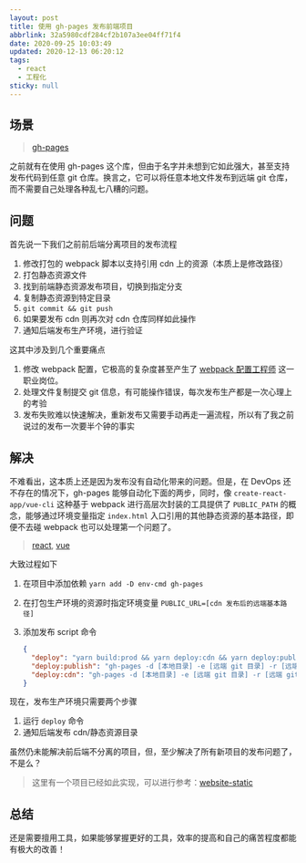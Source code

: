 ```yaml
---
layout: post
title: 使用 gh-pages 发布前端项目
abbrlink: 32a5980cdf284cf2b107a3ee04ff71f4
date: 2020-09-25 10:03:49
updated: 2020-12-13 06:20:12
tags:
  - react
  - 工程化
sticky: null
---
```


## 场景

> [gh-pages](https://www.npmjs.com/package/gh-pages)

之前就有在使用 gh-pages 这个库，但由于名字并未想到它如此强大，甚至支持发布代码到任意 git 仓库。换言之，它可以将任意本地文件发布到远端 git 仓库，而不需要自己处理各种乱七八糟的问题。

## 问题

首先说一下我们之前前后端分离项目的发布流程

1.  修改打包的 webpack 脚本以支持引用 cdn 上的资源（本质上是修改路径）
1.  打包静态资源文件
1.  找到前端静态资源发布项目，切换到指定分支
1.  复制静态资源到特定目录
1.  `git commit && git push`
1.  如果要发布 cdn 则再次对 cdn 仓库同样如此操作
1.  通知后端发布生产环境，进行验证

这其中涉及到几个重要痛点

1.  修改 webpack 配置，它极高的复杂度甚至产生了 [webpack 配置工程师](https://www.zhihu.com/question/267908710) 这一职业岗位。
1.  处理文件复制提交 git 信息，有可能操作错误，每次发布生产都是一次心理上的考验
1.  发布失败难以快速解决，重新发布又需要手动再走一遍流程，所以有了我之前说过的发布一次要半个钟的事实

## 解决

不难看出，这本质上还是因为发布没有自动化带来的问题。但是，在 DevOps 还不存在的情况下，gh-pages 能够自动化下面的两步，同时，像 `create-react-app/vue-cli` 这种基于 webpack 进行高层次封装的工具提供了 `PUBLIC_PATH` 的概念，能够通过环境变量指定 `index.html` 入口引用的其他静态资源的基本路径，即便不去碰 webpack 也可以处理第一个问题了。

> [react](https://create-react-app.dev/docs/using-the-public-folder/), [vue](https://cli.vuejs.org/zh/config/#publicpath)

大致过程如下

1.  在项目中添加依赖 `yarn add -D env-cmd gh-pages`
1.  在打包生产环境的资源时指定环境变量 `PUBLIC_URL=[cdn 发布后的远端基本路径]`
1.  添加发布 script 命令

    ```json
    {
      "deploy": "yarn build:prod && yarn deploy:cdn && yarn deploy:publish",
      "deploy:publish": "gh-pages -d [本地目录] -e [远端 git 目录] -r [远端 git 地址] -b [远端 git 分支]",
      "deploy:cdn": "gh-pages -d [本地目录] -e [远端 git 目录] -r [远端 git 地址] -b [远端 git 分支]"
    }
    ```

现在，发布生产环境只需要两个步骤

1.  运行 `deploy` 命令
1.  通知后端发布 cdn/静态资源目录

虽然仍未能解决前后端不分离的项目，但，至少解决了所有新项目的发布问题了，不是么？

> 这里有一个项目已经如此实现，可以进行参考：[website-static](https://git.code.tencent.com/bingli_front/website-static)

## 总结

还是需要擅用工具，如果能够掌握更好的工具，效率的提高和自己的痛苦程度都能有极大的改善！
